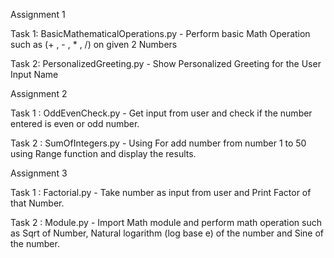 Assignment 1

Task 1: BasicMathematicalOperations.py - Perform basic Math Operation such as (+ , - , * , /) on given 2 Numbers 

Task 2: PersonalizedGreeting.py - Show Personalized Greeting for the User Input Name

Assignment 2

Task 1 : OddEvenCheck.py - Get input from user and check if the number entered is even or odd number.

Task 2 : SumOfIntegers.py - Using For add number from number 1 to 50 using Range function and display the results.

Assignment 3

Task 1 : Factorial.py - Take number as input from user and Print Factor of that Number.

Task 2 : Module.py - Import Math module and perform math operation such as Sqrt of Number, Natural logarithm 
                     (log base e) of the number and Sine of the number.


